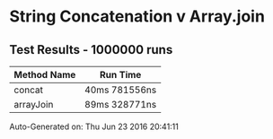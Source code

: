 # String Concatenation v Array.join
## Test Results - 1000000 runs
Method Name | Run Time 
----------- | :------: 
concat | 40ms 781556ns
arrayJoin | 89ms 328771ns

Auto-Generated on: Thu Jun 23 2016 20:41:11